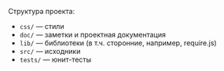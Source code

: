 Структура проекта:

- `css/` — стили
- `doc/` — заметки и проектная документация
- `lib/` — библиотеки (в т.ч. сторонние, например, require.js)
- `src/` — исходники
- `tests/` — юнит-тесты

